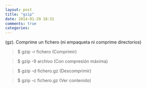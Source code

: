 ```yaml
---
layout: post
title: "gzip"
date: 2014-01-29 18:31
comments: true
categories: 
---
```

(gz). Comprime un fichero (ni empaqueta ni comprime directorios)

>$ gzip -r fichero (Comprimir)

>$ gzip -9 archivo (Con compresión máxima)

>$ gzip -d fichero.gz (Descomprimir)

>$ gzip -c fichero.gz (Ver contenido)

